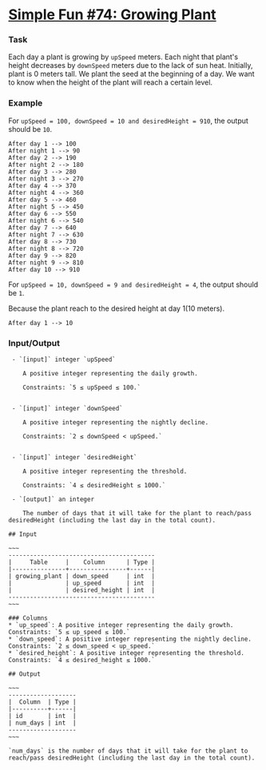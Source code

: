# [Simple Fun #74: Growing Plant](https://www.codewars.com/kata/58941fec8afa3618c9000184)
### Task
 Each day a plant is growing by `upSpeed` meters. Each night that plant's height decreases by `downSpeed` meters due to the lack of sun heat. Initially, plant is 0 meters tall. We plant the seed at the beginning of a day. We want to know when the height of the plant will reach a certain level.

### Example

 For `upSpeed = 100, downSpeed = 10 and desiredHeight = 910`, the output should be `10`.
 
 ```
 After day 1 --> 100
 After night 1 --> 90
 After day 2 --> 190
 After night 2 --> 180
 After day 3 --> 280
 After night 3 --> 270
 After day 4 --> 370
 After night 4 --> 360
 After day 5 --> 460
 After night 5 --> 450
 After day 6 --> 550
 After night 6 --> 540
 After day 7 --> 640
 After night 7 --> 630
 After day 8 --> 730
 After night 8 --> 720
 After day 9 --> 820
 After night 9 --> 810
 After day 10 --> 910 
 ```
 
 For `upSpeed = 10, downSpeed = 9 and desiredHeight = 4`, the output should be `1`.
 
 Because the plant reach to the desired height at day 1(10 meters).
 
 ```
 After day 1 --> 10
 ```

### Input/Output

```if-not:sql
 - `[input]` integer `upSpeed`

    A positive integer representing the daily growth.

    Constraints: `5 ≤ upSpeed ≤ 100.`


 - `[input]` integer `downSpeed`

    A positive integer representing the nightly decline.

    Constraints: `2 ≤ downSpeed < upSpeed.`


 - `[input]` integer `desiredHeight`

    A positive integer representing the threshold.

    Constraints: `4 ≤ desiredHeight ≤ 1000.`

 - `[output]` an integer

    The number of days that it will take for the plant to reach/pass desiredHeight (including the last day in the total count).
```
```if:sql
## Input

~~~
-----------------------------------------
|     Table     |    Column      | Type |
|---------------+----------------+------|
| growing_plant | down_speed     | int  |
|               | up_speed       | int  |
|               | desired_height | int  |
-----------------------------------------
~~~

### Columns
* `up_speed`: A positive integer representing the daily growth. Constraints: `5 ≤ up_speed ≤ 100.`
* `down_speed`: A positive integer representing the nightly decline. Constraints: `2 ≤ down_speed < up_speed.`
* `desired_height`: A positive integer representing the threshold. Constraints: `4 ≤ desired_height ≤ 1000.`

## Output

~~~
-------------------
|  Column  | Type |
|----------+------|
| id       | int  |
| num_days | int  |
-------------------
~~~

`num_days` is the number of days that it will take for the plant to reach/pass desiredHeight (including the last day in the total count).
```
